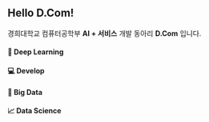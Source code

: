 ## Hello D.Com!

경희대학교 컴퓨터공학부 **AI + 서비스** 개발 동아리 **D.Com** 입니다.

#### 🔎 **D**eep Learning
#### 💻 **D**evelop
#### 💾 Big **D**ata
#### 📈 **D**ata Science

